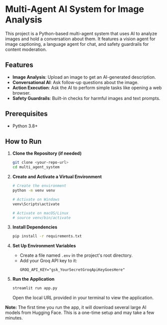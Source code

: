 # Multi-Agent AI System for Image Analysis

This project is a Python-based multi-agent system that uses AI to analyze images and hold a conversation about them. It features a vision agent for image captioning, a language agent for chat, and safety guardrails for content moderation.

## Features

- **Image Analysis**: Upload an image to get an AI-generated description.
- **Conversational AI**: Ask follow-up questions about the image.
- **Action Execution**: Ask the AI to perform simple tasks like opening a web browser.
- **Safety Guardrails**: Built-in checks for harmful images and text prompts.

## Prerequisites

- Python 3.8+

## How to Run

1.  **Clone the Repository (if needed)**
    ```bash
    git clone <your-repo-url>
    cd multi_agent_system
    ```

2.  **Create and Activate a Virtual Environment**
    ```bash
    # Create the environment
    python -m venv venv

    # Activate on Windows
    venv\Scripts\activate

    # Activate on macOS/Linux
    # source venv/bin/activate
    ```

3.  **Install Dependencies**
    ```bash
    pip install -r requirements.txt
    ```

4.  **Set Up Environment Variables**
    - Create a file named `.env` in the project's root directory.
    - Add your Groq API key to it:
      ```
      GROQ_API_KEY="gsk_YourSecretGroqApiKeyGoesHere"
      ```

5.  **Run the Application**
    ```bash
    streamlit run app.py
    ```
    
    Open the local URL provided in your terminal to view the application.

**Note:** The first time you run the app, it will download several large AI models from Hugging Face. This is a one-time setup and may take a few minutes.